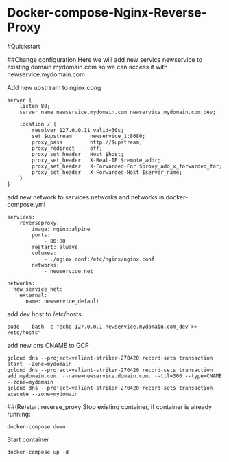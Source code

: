 Docker-compose-Nginx-Reverse-Proxy
===================================

#Quickstart

##Change configuration
Here we will add new service newservice to existing domain mydomain.com so we can access it with
newservice.mydomain.com

Add new upstream to nginx.cong

    server {
        listen 80;
        server_name newservice.mydomain.com newservice.mydomain.com_dev;

        location / {
            resolver 127.0.0.11 valid=30s;
            set $upstream      newservice_1:8080;
            proxy_pass         http://$upstream;
            proxy_redirect     off;
            proxy_set_header   Host $host;
            proxy_set_header   X-Real-IP $remote_addr;
            proxy_set_header   X-Forwarded-For $proxy_add_x_forwarded_for;
            proxy_set_header   X-Forwarded-Host $server_name;
        }
    }
add new network to services.networks and networks in docker-compose.yml

    services:
        reverseproxy:
            image: nginx:alpine
            ports:
                - 80:80
            restart: always
            volumes:
                - ./nginx.conf:/etc/nginx/nginx.conf
            networks:
                - newservice_net
    
    networks:
      new_service_net:
        external:
          name: newservice_default


add dev host to /etc/hosts 

    sudo -- bash -c "echo 127.0.0.1 newservice.mydomain.com_dev >> /etc/hosts"

add new dns CNAME to GCP 

    gcloud dns --project=valiant-striker-270420 record-sets transaction start --zone=mydomain
    gcloud dns --project=valiant-striker-270420 record-sets transaction add mydomain.com. --name=newservice.domain.com. --ttl=300 --type=CNAME --zone=mydomain
    gcloud dns --project=valiant-striker-270420 record-sets transaction execute --zone=mydomain
    
##(Re)start reverse_proxy
Stop existing container, if container is already running: 

    docker-compose down 
Start container
    
    docker-compose up -d
